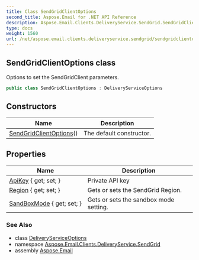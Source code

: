```yaml
---
title: Class SendGridClientOptions
second_title: Aspose.Email for .NET API Reference
description: Aspose.Email.Clients.DeliveryService.SendGrid.SendGridClientOptions class. Options to set the SendGridClient parameters
type: docs
weight: 1560
url: /net/aspose.email.clients.deliveryservice.sendgrid/sendgridclientoptions/
---
```

## SendGridClientOptions class

Options to set the SendGridClient parameters.

```csharp
public class SendGridClientOptions : DeliveryServiceOptions
```

## Constructors

| Name | Description |
| --- | --- |
| [SendGridClientOptions](sendgridclientoptions/)() | The default constructor. |

## Properties

| Name | Description |
| --- | --- |
| [ApiKey](../../aspose.email.clients.deliveryservice/deliveryserviceoptions/apikey/) { get; set; } | Private API key |
| [Region](../../aspose.email.clients.deliveryservice.sendgrid/sendgridclientoptions/region/) { get; set; } | Gets or sets the SendGrid Region. |
| [SandBoxMode](../../aspose.email.clients.deliveryservice.sendgrid/sendgridclientoptions/sandboxmode/) { get; set; } | Gets or sets the sandbox mode setting. |

### See Also

* class [DeliveryServiceOptions](../../aspose.email.clients.deliveryservice/deliveryserviceoptions/)
* namespace [Aspose.Email.Clients.DeliveryService.SendGrid](../../aspose.email.clients.deliveryservice.sendgrid/)
* assembly [Aspose.Email](../../)



